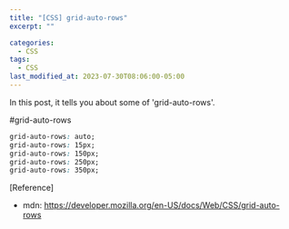 ```yaml
---
title: "[CSS] grid-auto-rows"
excerpt: ""

categories:
  - CSS
tags:
  - CSS
last_modified_at: 2023-07-30T08:06:00-05:00
---
```


In this post, it tells you about some of 'grid-auto-rows'.

#grid-auto-rows

```css
grid-auto-rows: auto;
grid-auto-rows: 15px;
grid-auto-rows: 150px;
grid-auto-rows: 250px;
grid-auto-rows: 350px;
```

[Reference]

- mdn: <https://developer.mozilla.org/en-US/docs/Web/CSS/grid-auto-rows>
